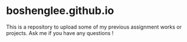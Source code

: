 # boshenglee.github.io
This is a repository to upload some of my previous assignment works or projects. Ask me if you have any questions !
